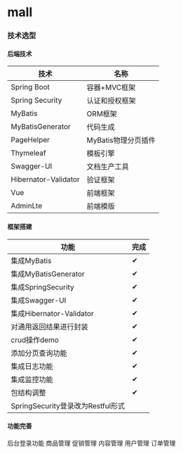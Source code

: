 # mall

### 技术选型

#### 后端技术
技术 | 名称 
----|----
Spring Boot | 容器+MVC框架
Spring Security | 认证和授权框架
MyBatis | ORM框架  
MyBatisGenerator | 代码生成  
PageHelper | MyBatis物理分页插件  
Thymeleaf | 模板引擎   
Swagger-UI | 文档生产工具
Hibernator-Validator | 验证框架
Vue | 前端框架
AdminLte | 前端模版

#### 框架搭建
功能 | 完成 
----|----
集成MyBatis | ✔
集成MyBatisGenerator | ✔
集成SpringSecurity | ✔
集成Swagger-UI | ✔
集成Hibernator-Validator | ✔
对通用返回结果进行封装 | ✔
crud操作demo | ✔
添加分页查询功能 | ✔
集成日志功能 | ✔
集成监控功能 | ✔
包结构调整 | ✔
SpringSecurity登录改为Restful形式 |

#### 功能完善
后台登录功能
商品管理
促销管理
内容管理
用户管理
订单管理